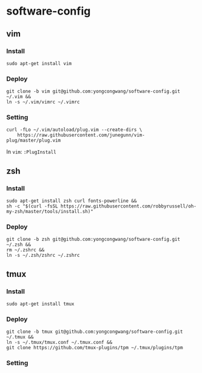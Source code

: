 # software-config

## vim

### Install
```
sudo apt-get install vim
```

### Deploy
```
git clone -b vim git@github.com:yongcongwang/software-config.git ~/.vim && 
ln -s ~/.vim/vimrc ~/.vimrc
```

### Setting
```
curl -fLo ~/.vim/autoload/plug.vim --create-dirs \
    https://raw.githubusercontent.com/junegunn/vim-plug/master/plug.vim
```

In `vim`:
`:PlugInstall`


## zsh

### Install
```
sudo apt-get install zsh curl fonts-powerline &&
sh -c "$(curl -fsSL https://raw.githubusercontent.com/robbyrussell/oh-my-zsh/master/tools/install.sh)"
```

### Deploy
```
git clone -b zsh git@github.com:yongcongwang/software-config.git ~/.zsh && 
rm ~/.zshrc &&
ln -s ~/.zsh/zshrc ~/.zshrc
```

## tmux
### Install
```
sudo apt-get install tmux
```

### Deploy
```
git clone -b tmux git@github.com:yongcongwang/software-config.git ~/.tmux && 
ln -s ~/.tmux/tmux.conf ~/.tmux.conf &&
git clone https://github.com/tmux-plugins/tpm ~/.tmux/plugins/tpm
```

### Setting

